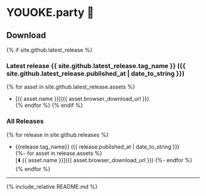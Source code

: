 # YOUOKE.party :microphone:

## Download

{% if site.github.latest_release %}

### Latest release {{ site.github.latest_release.tag_name }} ({{ site.github.latest_release.published_at | date_to_string }})

{% for asset in site.github.latest_release.assets %}
  * [{{ asset.name }}]({{ asset.browser_download_url }})  
{% endfor %}
{% endif %}

### All Releases

{% for release in site.github.releases %}
  * {{release.tag_name}} ({{ release.published_at | date_to_string }})  
    {%- for asset in release.assets %}  
    [:arrow_down: {{ asset.name }}]({{ asset.browser_download_url }})
    {%- endfor %}
{% endfor %}

___

{% include_relative README.md %}
